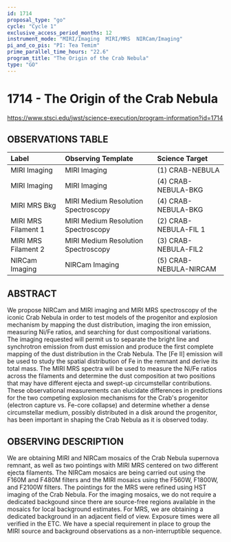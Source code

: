 ```yaml
---
id: 1714
proposal_type: "go"
cycle: "Cycle 1"
exclusive_access_period_months: 12
instrument_mode: "MIRI/Imaging  MIRI/MRS  NIRCam/Imaging"
pi_and_co_pis: "PI: Tea Temim"
prime_parallel_time_hours: "22.6"
program_title: "The Origin of the Crab Nebula"
type: "GO"
---
```

# 1714 - The Origin of the Crab Nebula
https://www.stsci.edu/jwst/science-execution/program-information?id=1714
## OBSERVATIONS TABLE
| Label                 | Observing Template                  | Science Target           |
| :-------------------- | :---------------------------------- | :----------------------- |
| MIRI Imaging          | MIRI Imaging                        | (1) CRAB-NEBULA          |
| MIRI Imaging          | MIRI Imaging                        | (4) CRAB-NEBULA-BKG      |
| MIRI MRS Bkg          | MIRI Medium Resolution Spectroscopy | (4) CRAB-NEBULA-BKG      |
| MIRI MRS Filament 1   | MIRI Medium Resolution Spectroscopy | (2) CRAB-NEBULA-FIL 1    |
| MIRI MRS Filament 2   | MIRI Medium Resolution Spectroscopy | (3) CRAB-NEBULA-FIL2     |
| NIRCam Imaging        | NIRCam Imaging                      | (5) CRAB-NEBULA-NIRCAM   |

## ABSTRACT

We propose NIRCam and MIRI imaging and MIRI MRS spectroscopy of the iconic Crab Nebula in order to test models of the progenitor and explosion mechanism by mapping the dust distribution, imaging the iron emission, measuring Ni/Fe ratios, and searching for dust compositional variations. The imaging requested will permit us to separate the bright line and synchrotron emission from dust emission and produce the first complete mapping of the dust distribution in the Crab Nebula. The [Fe II] emission will be used to study the spatial distribution of Fe in the remnant and derive its total mass. The MIRI MRS spectra will be used to measure the Ni/Fe ratios across the filaments and determine the dust composition at two positions that may have different ejecta and swept-up circumstellar contributions. These observational measurements can elucidate differences in predictions for the two competing explosion mechanisms for the Crab's progenitor (electron capture vs. Fe-core collapse) and determine whether a dense circumstellar medium, possibly distributed in a disk around the progenitor, has been important in shaping the Crab Nebula as it is observed today.

## OBSERVING DESCRIPTION

We are obtaining MIRI and NIRCam mosaics of the Crab Nebula supernova remnant, as well as two pointings with MIRI MRS centered on two different ejecta filaments. The NIRCam mosaics are being carried out using the F160M and F480M filters and the MIRI mosaics using the F560W, F1800W, and F2100W filters. The pointings for the MRS were refined using HST imaging of the Crab Nebula. For the imaging mosaics, we do not require a dedicated backgound since there are source-free regions available in the mosaics for local background estimates. For MRS, we are obtaining a dedicated background in an adjacent field of view. Exposure times were all verified in the ETC. We have a special requirement in place to group the MIRI source and background observations as a non-interruptible sequence.